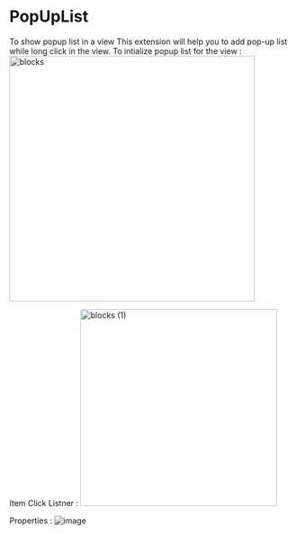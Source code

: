 # PopUpList
To show popup list in a view
This extension will help you to add pop-up list while long click in the view.
To intialize popup list for the view : 
<img width="436" alt="blocks" src="https://user-images.githubusercontent.com/85782575/122675409-03751a00-d1f9-11eb-8030-755793bc85e6.png">

Item Click Listner :
<img width="350" alt="blocks (1)" src="https://user-images.githubusercontent.com/85782575/122675465-47681f00-d1f9-11eb-867e-69d7c40dda0c.png">

Properties :
![image](https://user-images.githubusercontent.com/85782575/122675535-99a94000-d1f9-11eb-8e1d-332da9b79cfb.png)

